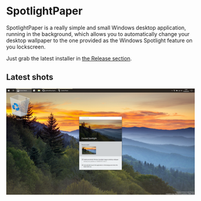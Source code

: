 # SpotlightPaper
SpotlightPaper is a really simple and small Windows desktop application, running in the background, which allows you to automatically change your desktop wallpaper to the one provided as the Windows Spotlight feature on you lockscreen.

Just grab the latest installer in [the Release section](https://github.com/greifmatthias/SpotlightPaper/releases).

## Latest shots
![Screenshot](/Assets/screen_180816.png)
